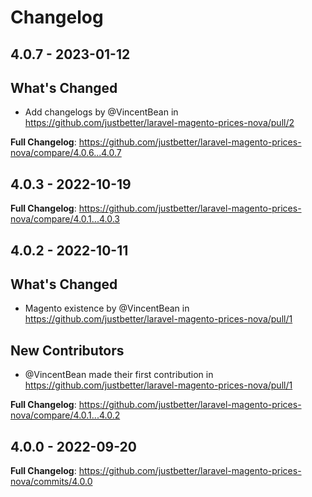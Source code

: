 # Changelog 

## 4.0.7 - 2023-01-12

## What's Changed
* Add changelogs by @VincentBean in https://github.com/justbetter/laravel-magento-prices-nova/pull/2


**Full Changelog**: https://github.com/justbetter/laravel-magento-prices-nova/compare/4.0.6...4.0.7

## 4.0.3 - 2022-10-19


**Full Changelog**: https://github.com/justbetter/laravel-magento-prices-nova/compare/4.0.1...4.0.3

## 4.0.2 - 2022-10-11

## What's Changed
* Magento existence by @VincentBean in https://github.com/justbetter/laravel-magento-prices-nova/pull/1

## New Contributors
* @VincentBean made their first contribution in https://github.com/justbetter/laravel-magento-prices-nova/pull/1

**Full Changelog**: https://github.com/justbetter/laravel-magento-prices-nova/compare/4.0.1...4.0.2

## 4.0.0 - 2022-09-20

**Full Changelog**: https://github.com/justbetter/laravel-magento-prices-nova/commits/4.0.0

